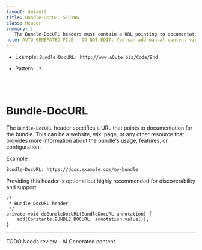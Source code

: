 ```yaml
---
layout: default
title: Bundle-DocURL STRING
class: Header
summary: |
   The Bundle-DocURL headers must contain a URL pointing to documentation about this bundle.
note: AUTO-GENERATED FILE - DO NOT EDIT. You can add manual content via same filename in ext folder. 
---
```


- Example: `Bundle-DocURL: http://www.aQute.biz/Code/Bnd`

- Pattern: `.*`

<!-- Manual content from: ext/bundle_docurl.md --><br /><br />

# Bundle-DocURL

The `Bundle-DocURL` header specifies a URL that points to documentation for the bundle. This can be a website, wiki page, or any other resource that provides more information about the bundle's usage, features, or configuration.

Example:

```
Bundle-DocURL: https://docs.example.com/my-bundle
```

Providing this header is optional but highly recommended for discoverability and support.
	
	/*
	 * Bundle-DocURL header
	 */
	private void doBundleDocURL(BundleDocURL annotation) {
		add(Constants.BUNDLE_DOCURL, annotation.value());
	}



<hr />
TODO Needs review - AI Generated content
